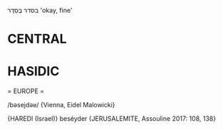  בסדר
בְּסֵדֶר
'okay, fine'

CENTRAL
========

HASIDIC
=======
= EUROPE = 

/bəsejdəʁ/ {Vienna, Eidel Malowicki}

{HAREDI (Israel)}
beséyder {JERUSALEMITE, Assouline 2017: 108, 138}